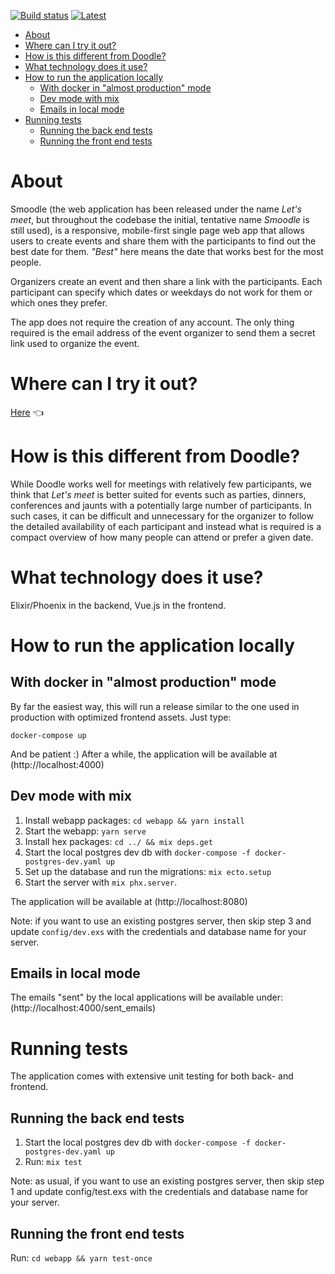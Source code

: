 [![Build status](https://circleci.com/gh/maxmarcon/smoodle.svg?style=shield)](https://app.circleci.com/pipelines/github/maxmarcon/stockcast)
[![Latest](https://img.shields.io/github/v/tag/maxmarcon/smoodle.svg)](https://go.lets-meet.app)

<!--ts-->
   * [About](#about)
   * [Where can I try it out?](#where-can-i-try-it-out)
   * [How is this different from Doodle?](#how-is-this-different-from-doodle)
   * [What technology does it use?](#what-technology-does-it-use)
   * [How to run the application locally](#how-to-run-the-application-locally)
      * [With docker in "almost production" mode](#with-docker-in-almost-production-mode)
      * [Dev mode with mix](#dev-mode-with-mix)
      * [Emails in local mode](#emails-in-local-mode)
   * [Running tests](#running-tests)
      * [Running the back end tests](#running-the-back-end-tests)
      * [Running the front end tests](#running-the-front-end-tests)

<!-- Added by: max, at: Fri Aug 28 11:09:58 CEST 2020 -->

<!--te-->

# About

Smoodle (the web application has been released under the name *Let's meet*, but throughout the codebase
the initial, tentative name *Smoodle* is still used),
is a responsive, mobile-first single page web app that allows users to create events and share them with
the participants to find out the best date for them. *"Best"* here means the date that works best for the
most people.

Organizers create an event and then share a link with the participants. Each participant can specify which
dates or weekdays do not work for them or which ones they prefer.

The app does not require the creation of any account. The only thing required is the email address of the
event organizer to send them a secret link used to organize the event.

# Where can I try it out?

[Here](https://go.lets-meet.app) 👈

# How is this different from Doodle?

While Doodle works well for meetings with relatively few participants, we think that *Let's meet* is better suited
for events such as parties, dinners, conferences and jaunts with a potentially large number of participants.
In such cases, it can be difficult and unnecessary for the organizer to follow the detailed availability of each participant and instead
what is required is a compact overview of how many people can attend or prefer a given date.

# What technology does it use?

Elixir/Phoenix in the backend, Vue.js in the frontend.

# How to run the application locally

## With docker in "almost production" mode

By far the easiest way, this will run a release similar to the one used in production with optimized
frontend assets. Just type:

```docker-compose up```

And be patient :) After a while, the application will be available at (http://localhost:4000)

## Dev mode with mix

1. Install webapp packages: `cd webapp && yarn install`
2. Start the webapp: `yarn serve`
3. Install hex packages: `cd ../ && mix deps.get`
4. Start the local postgres dev db with `docker-compose -f docker-postgres-dev.yaml up`
5. Set up the database and run the migrations: `mix ecto.setup`
6. Start the server with `mix phx.server`.

The application will be available at (http://localhost:8080)

Note: if you want to use an existing postgres server, then skip step 3 and update `config/dev.exs` with the credentials
and database name for your server.

## Emails in local mode

The emails "sent" by the local applications will be available under: (http://localhost:4000/sent_emails)

# Running tests

The application comes with extensive unit testing for both back- and frontend.

## Running the back end tests

1. Start the local postgres dev db with `docker-compose -f docker-postgres-dev.yaml up`
2. Run: `mix test`

Note: as usual, if you want to use an existing postgres server, then skip step 1 and update config/test.exs with the credentials and database name for your server.

## Running the front end tests

Run: `cd webapp && yarn test-once`
